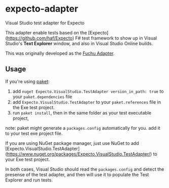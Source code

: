 # expecto-adapter
Visual Studio test adapter for Expecto

This adapter enable tests based on the [Expecto] (https://github.com/haf/Expecto) F# test framework to show up in Visual Studio's **Text Explorer** window, and also in Visual Studio Online builds.

This was originally developed as the [Fuchu Adapter](https://github.com/interactsw/fuchu-adapter).

## Usage

If you're using [paket](https://fsprojects.github.io/Paket/):
 1. add `nuget Expecto.VisualStudio.TestAdapter version_in_path: true` to your `paket.dependencies` file
 1. add `Expecto.VisualStudio.TestAdapter` to your `paket.references` file in the Exe test project.
 1. run `paket install`, then in the same folder as your test executable project, 

note: paket might generate a `packages.config` automatically for you. add it to your test exe project file.

If you are using NuGet package manager, just use NuGet to add [Expecto.VisualStudio.TestAdapter] (https://www.nuget.org/packages/Expecto.VisualStudio.TestAdapter/) to your Exe test project.

In both cases, Visual Studio should read the `packages.config` and detect the presense of the test adapter, and then will use it to populate the Test Explorer and run tests.
